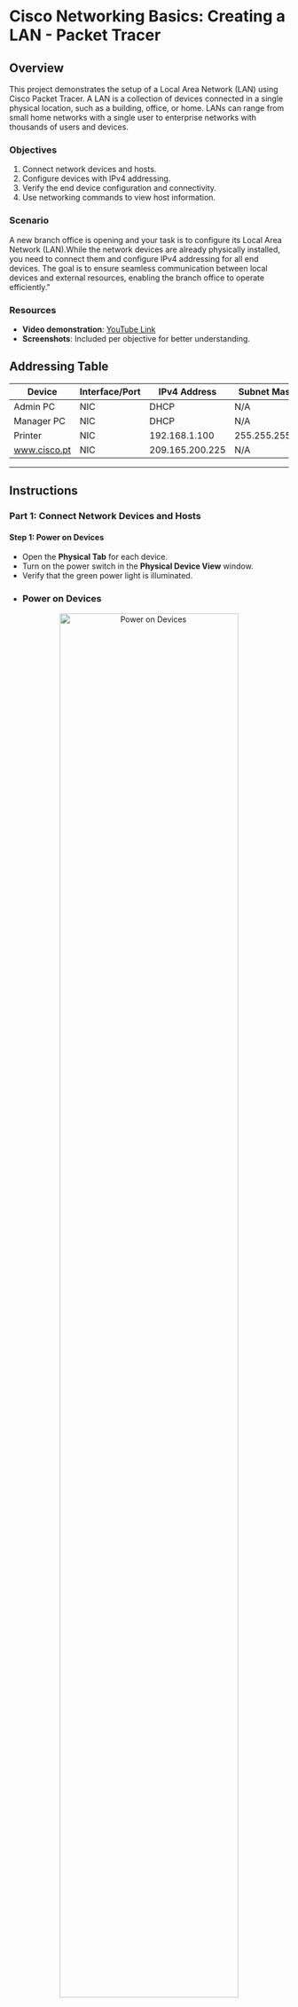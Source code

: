 # Cisco Networking Basics: Creating a LAN - Packet Tracer

## Overview
This project demonstrates the setup of a Local Area Network (LAN) using Cisco Packet Tracer. A LAN is a collection of devices connected in a single physical location, such as a building, office, or home. LANs can range from small home networks with a single user to enterprise networks with thousands of users and devices.

### Objectives
1. Connect network devices and hosts.
2. Configure devices with IPv4 addressing.
3. Verify the end device configuration and connectivity.
4. Use networking commands to view host information.

### Scenario
A new branch office is opening and your task is to configure its Local Area Network (LAN).While the network devices are already physically installed, you need to connect them and configure IPv4 addressing for all end devices. The goal is to ensure seamless communication between local devices and external resources, enabling the branch office to operate efficiently." 

### Resources
- **Video demonstration**: [YouTube Link](https://www.youtube.com/watch?v=jOmqFi28hDI&list=PLC0b3C1jAAo4DxLxsaXrt0SLeLSFQq-t-&index=2)
- **Screenshots**: Included per objective for better understanding.
  

## Addressing Table
| Device         | Interface/Port | IPv4 Address      | Subnet Mask      |
|----------------|----------------|-------------------|------------------|
| Admin PC       | NIC            | DHCP              | N/A              |
| Manager PC     | NIC            | DHCP              | N/A              |
| Printer        | NIC            | 192.168.1.100     | 255.255.255.0    |
| www.cisco.pt   | NIC            | 209.165.200.225   | N/A              |

---

## Instructions

### Part 1: Connect Network Devices and Hosts

#### Step 1: Power on Devices
- Open the **Physical Tab** for each device.
- Turn on the power switch in the **Physical Device View** window.
- Verify that the green power light is illuminated.
- 
  ### Power on Devices
<p align="center">
  <img src="https://imgur.com/PhKhOQQ.png" alt="Power on Devices" width="80%" />
</p>



  
#### Step 2: Connect Devices
Use the following connection table to set up the network:

| Device        | Interface/Port  | Connected Device  | Connection Interface/Port |
|---------------|-----------------|-------------------|---------------------------|
| Office Router | G0/0            | ISP1             | G0/0                      |
| Office Router | G0/1            | Switch           | G0/1                      |
| Admin PC      | NIC (F/0)       | Switch           | F0/1                      |
| Manager PC    | NIC (F/0)       | Switch           | F0/2                      |
| Printer       | NIC (F/0)       | Switch           | F0/24                     |

- Use **Ethernet copper straight-through cables** for all connections.
<p align="center">
  <img src="https://imgur.com/8tdhx5M.png" alt="Connection Setup 1" width="80%" />
  <img src="https://i.imgur.com/wU8wxBJ.png" alt="Connection Setup 2" width="80%" />
</p>




---

### Part 2: Configure Devices with IPv4 Addressing

#### Step 1: Configure Hosts
- **Admin PC and Manager PC**:
  - Set to receive IP addresses dynamically from DHCP.
  - Use the **Desktop > IP Configuration** application.
- **Printer**:
  - Configure manually with the static IP address from the Addressing Table.
  - Open the **Config Tab > FastEthernet0 interface** and input the IP address and subnet mask.

### Configure Admin PC
<p align="center">
  <img src="https://imgur.com/PMj2KAm.png" alt="Configure Admin PC" width="80%" />
</p>

### Configure Printer
<p align="center">
  <img src="https://i.imgur.com/8Jdt2tA.png" alt="Configure Printer" width="80%" />
</p>


---

### Part 3: Verify the End Device Configuration and Connectivity

#### Step 1: Verify PC Connectivity
- Check IP addressing configuration from the desktops of the PCs.
- Use **ping** to test connectivity with the Printer from Admin PC and Manager PC.
  - Example: `ping 192.168.1.100`

### Ping Test Result
<p align="center">
  <img src="https://imgur.com/Y66zDtE.png" alt="Ping Test Result" width="80%" />
</p>


#### Step 2: Verify Internet Connectivity
- Open the **Web Browser** on the PCs.
- Access the internet server using its IP address and URL.
  - Example: IP address: `209.165.200.225`; URL: `www.cisco.pt`.
  - 
### Internet Connectivity Test
<p align="center">
  <img src="https://imgur.com/fU9lL7A.png" alt="Internet Connectivity Test" width="80%" />
</p>



---

### Part 4: Use Networking Commands to View Host Information

#### Step 1: Use the `ipconfig/all` Command
- Open **Command Prompt** on a PC.
- Run `ipconfig` and `ipconfig /all` to display network configuration details.
### IPConfig/all Output
<p align="center">
  <img src="https://imgur.com/gOcMX2H.png" alt="IPConfig/all Output" width="80%" />
</p>



#### Step 2: Use the `tracert` Command
- From a PC, run `tracert www.cisco.pt` to trace the route to the web server's URL.

### Tracert Output
<p align="center">
  <img src="https://imgur.com/rshTF7Q.png" alt="Tracert Output" width="80%" />
</p>


---

### Part 5: Final LAN Diagram with IP Addressing

- **Final Completed Diagram with IP Addressing**: Below is the diagram of the fully completed LAN, showing all the network devices, connections, and **IP configurations**.
- Verify green link lights on all connections.
  ### LAN Final Diagram
<p align="center">
  <img src="https://imgur.com/llkB0rI.png" alt="LAN Final Diagram" width="80%" />
</p>


   **IP Addressing Details:**
   - **Admin PC**: DHCP assigned.
   - **Manager PC**: DHCP assigned.
   - **Printer**: Static IP `192.168.1.100`, Subnet Mask `255.255.255.0`.
   - **www.cisco.pt**: Static IP `209.165.200.225`.

---

### Part 6: Show Results of Work

#### Step 1: Capture Screenshots of Results

1. **Connection Test**:
   - Test the network connectivity between devices (e.g., ping or use the email simulation in Packet Tracer to verify connectivity).
   - Capture the **status message** confirming the connection was successful.

   *Example Screenshot:*
  ### Connection Test Result
<p align="center">
  <img src="https://imgur.com/ZlhIno9.png" alt="Connection Test Result" width="80%" />
</p>


2. **Project Requirements: All Answers Correct**:
   - Capture a screenshot showing that all project requirements (such as network setup, IP configuration, and connectivity tests) have been completed successfully, and all answers were marked correct.

   *Example Screenshot (Project Results)**:
  ### Results
<p align="center">
  <img src="https://imgur.com/x9PT5q9.png" alt="Results" width="80%" />
</p>


---

## Conclusion
This project demonstrated the basic setup of a LAN using Packet Tracer. By following these steps, you successfully connected devices, configured IPv4 addressing, verified connectivity, and tested network performance with the connection tests. The screenshots provided above showcase the results of your work, confirming the successful setup and testing of the network.









